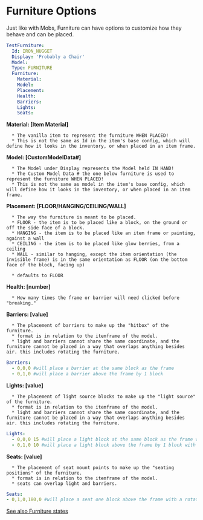 Furniture Options
===========

Just like with Mobs, Furniture can have options to customize how they behave and can be placed.

```yml
TestFurniture:
  Id: IRON_NUGGET
  Display: 'Probably a Chair'
  Model:
  Type: FURNITURE
  Furniture:
    Material: 
    Model:
    Placement:
    Health:
    Barriers:
    Lights:
    Seats:
```

**Material: \[Item Material\]**

      * The vanilla item to represent the furniture WHEN PLACED!
      * This is not the same as Id in the item's base config, which will define how it looks in the inventory, or when placed in an item frame.

**Model: \[CustomModelData#\]**

      * The Model under Display represents the Model held IN HAND!
      * The Custom Model Data # the one below furniture is used to represent the furniture WHEN PLACED!
      * This is not the same as model in the item's base config, which will define how it looks in the inventory, or when placed in an item frame.

**Placement: \[FLOOR/HANGING/CEILING/WALL\]**

      * The way the furniture is meant to be placed.
      * FLOOR - the item is to be placed like a block, on the ground or off the side face of a block.
      * HANGING - the item is to be placed like an item frame or painting, against a wall
      * CEILING - the item is to be placed like glow berries, from a ceiling
      * WALL - similar to hanging, except the item orientation (the invisible frame) is in the same orientation as FLOOR (on the bottom face of the block, facing up)

      * defaults to FLOOR

**Health: \[number\]**

      * How many times the frame or barrier will need clicked before "breaking."

**Barriers: \[value\]**

      * The placement of barriers to make up the "hitbox" of the furniture.
      * format is in relation to the itemframe of the model.
      * light and barriers cannot share the same coordinate, and the furniture cannot be placed in a way that overlaps anything besides air. this includes rotating the furniture.

```yml
Barriers:
  - 0,0,0 #will place a barrier at the same block as the frame
  - 0,1,0 #will place a barrier above the frame by 1 block

```

**Lights: \[value\]**

      * The placement of light source blocks to make up the "light source" of the furniture.
      * format is in relation to the itemframe of the model.
      * light and barriers cannot share the same coordinate, and the furniture cannot be placed in a way that overlaps anything besides air. this includes rotating the furniture.

```yml
Lights:
  - 0,0,0 15 #will place a light block at the same block as the frame with a light level of 15
  - 0,1,0 10 #will place a light block above the frame by 1 block with a light level of 10
```

**Seats: \[value\]**

      * The placement of seat mount points to make up the "seating positions" of the furniture.
      * format is in relation to the itemframe of the model.
      * seats can overlap light and barriers.

```yml
Seats:
- 0,1,0,180,0 #will place a seat one block above the frame with a rotation clip of 180 degrees
```
[See also Furniture states](Furniture-States)